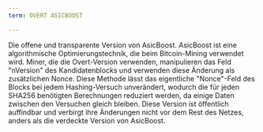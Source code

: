 ```yaml
---
term: OVERT ASICBOOST

---
```

Die offene und transparente Version von AsicBoost. AsicBoost ist eine algorithmische Optimierungstechnik, die beim Bitcoin-Mining verwendet wird. Miner, die die Overt-Version verwenden, manipulieren das Feld "nVersion" des Kandidatenblocks und verwenden diese Änderung als zusätzlichen Nonce. Diese Methode lässt das eigentliche "Nonce"-Feld des Blocks bei jedem Hashing-Versuch unverändert, wodurch die für jeden SHA256 benötigten Berechnungen reduziert werden, da einige Daten zwischen den Versuchen gleich bleiben. Diese Version ist öffentlich auffindbar und verbirgt ihre Änderungen nicht vor dem Rest des Netzes, anders als die verdeckte Version von AsicBoost.